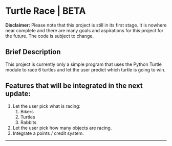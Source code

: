 # Turtle Race | BETA 

**Disclaimer:** Please note that this project is still in its first stage. It is nowhere near complete and there are many goals and aspirations for this project for the future. The code is subject to change.

## Brief Description

This project is currently only a simple program that uses the Python Turtle module to race 6 turtles and let the user predict which turtle is going to win. 

## Features that will be integrated in the next update:


1. Let the user pick what is racing:
	1. Bikers
	2. Turtles 
	3. Rabbits 
2. Let the user pick how many objects are racing.
3. Integrate a points / credit system.

---
